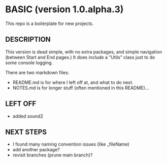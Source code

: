 # BASIC (version 1.0.alpha.3)
This repo is a boilerplate for new projects.

## DESCRIPTION
This version is dead simple, with no extra packages, and simple navigation (between Start and End pages.)  It does include a "Utils" class just to do some console logging.

There are two markdown files:  
* README.md is for where I left off at, and what to do next.
* NOTES.md is for longer stuff (often mentioned in this README)...

## LEFT OFF
* added sound2

## NEXT STEPS
* I found many naming convention issues (like _fileName)
* add another package?
* revisit branches (prune main branch)?